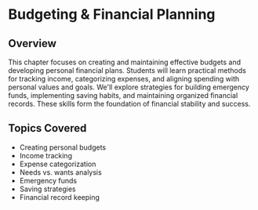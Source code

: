 # Budgeting & Financial Planning

## Overview

This chapter focuses on creating and maintaining effective budgets and developing personal financial plans. Students will learn practical methods for tracking income, categorizing expenses, and aligning spending with personal values and goals. We'll explore strategies for building emergency funds, implementing saving habits, and maintaining organized financial records. These skills form the foundation of financial stability and success.

## Topics Covered
- Creating personal budgets
- Income tracking
- Expense categorization
- Needs vs. wants analysis
- Emergency funds
- Saving strategies
- Financial record keeping
